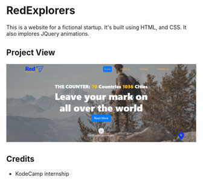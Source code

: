 # RedExplorers
This is a website for a fictional startup. It's built using HTML, and CSS. It also implores JQuery animations.

## Project View

![project screenshot](redexplorers.JPG)

## Credits
- KodeCamp internship
